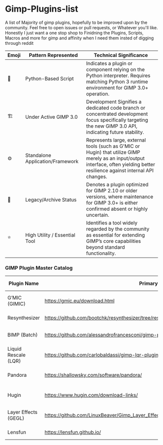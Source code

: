 # Gimp-Plugins-list

A list of Majority of gimp plugins, hopefully to be improved upon by the community. Feel free to open issues or pull requests, or Whatever you'll like. Honestly I just want a one stop shop to Finidning the Plugins, Scripts, Macros and more for gimp and affinity when I need them insted of digging through reddit

Emoji |	Pattern Represented |	Technical Significance
|---|---|---|
🐍	| Python-Based Script	| Indicates a plugin or component relying on the Python interpreter. Requires matching Python 3 runtime environment for GIMP 3.0+ operation.
🏗️	| Under Active GIMP 3.0 | Development	Signifies a dedicated code branch or concentrated development focus specifically targeting the new GIMP 3.0 API, indicating future stability.
⚙️	| Standalone Application/Framework | Represents large, external tools (such as G'MIC or Hugin) that utilize GIMP merely as an input/output interface, often yielding better resilience against internal API changes.
💾	| Legacy/Archive Status	| Denotes a plugin optimized for GIMP 2.10 or older versions, where maintenance for GIMP 3.0+ is either confirmed absent or highly uncertain.
⭐	| High Utility / Essential Tool |	Identifies a tool widely regarded by the community as essential for extending GIMP’s core capabilities beyond standard functionality.

### GIMP Plugin Master Catalog
Plugin Name | Primary Link | Category 1 | Category 2 | Category 3 | 2.10 | 2.99+ | 3.0+ | Legend |
|---|---|---|---|---|---|---|---|---|
G’MIC (GIMIC) | https://gmic.eu/download.html | Creative Effects & Filters | Image Repair & Enhancement | Framework | Yes | Yes | Yes | ⚙️ ⭐ |
Resynthesizer | https://github.com/bootchk/resynthesizer/tree/resynthesizer3 | Image Repair & Enhancement | Compositing & Transformation | Selection Tools | Yes | Yes | Yes | 🐍 🏗️ ⭐ |
BIMP (Batch) | https://github.com/alessandrofrancesconi/gimp-plugin-bimp | Workflow Automation & Batch | Image Repair & Enhancement | N/A | Yes | N/A |? | 🐍 |
Liquid Rescale (LQR) | https://github.com/carlobaldassi/gimp-lqr-plugin | Compositing & Transformation | Image Repair & Enhancement | Selection Tools | Yes | N/A | N/A | 💾 |
Pandora | https://shallowsky.com/software/pandora/ | Compositing & Transformation | Workflow Automation & Batch | N/A | Yes | N/A | Yes | 🐍 🏗️ |
Hugin | https://www.hugin.com/download-links/ | Compositing & Transformation | Workflow Automation & Batch | Framework | Yes | N/A | N/A | ⚙️ |
Layer Effects (GEGL) | https://github.com/LinuxBeaver/Gimp_Layer_Effects_Text_Styler_Plugin_GEGL_Effects/releases/ | Layer Effects & Styling | Creative Effects & Filters | Non-Destructive | Yes | Yes | Yes | 🏗️ |
Lensfun | https://lensfun.github.io/ | Technical Correction | Image Repair & Enhancement | Framework | Yes | N/A | N/A | ⚙️ |

